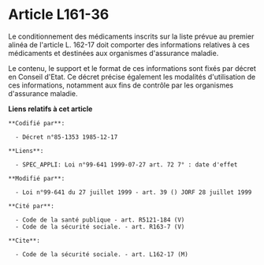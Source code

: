 # Article L161-36

Le conditionnement des médicaments inscrits sur la liste prévue au premier alinéa de l'article L. 162-17 doit comporter des
informations relatives à ces médicaments et destinées aux organismes d'assurance maladie.

Le contenu, le support et le format de ces informations sont fixés par décret en Conseil d'Etat. Ce décret précise également
les modalités d'utilisation de ces informations, notamment aux fins de contrôle par les organismes d'assurance maladie.

**Liens relatifs à cet article**

	**Codifié par**:

	  - Décret n°85-1353 1985-12-17

	**Liens**:

	  - SPEC_APPLI: Loi n°99-641 1999-07-27 art. 72 7° : date d'effet

	**Modifié par**:

	  - Loi n°99-641 du 27 juillet 1999 - art. 39 () JORF 28 juillet 1999

	**Cité par**:

	  - Code de la santé publique - art. R5121-184 (V)
	  - Code de la sécurité sociale. - art. R163-7 (V)

	**Cite**:

	  - Code de la sécurité sociale. - art. L162-17 (M)

